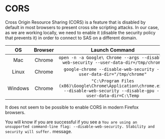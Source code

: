 CORS
====================

Cross Origin Resource Sharing (CORS) is a feature that is disabled by default in most browsers to present cross site scripting attacks.  In our case, as we are working locally, we need to enable it (disable the security policy that prevents it) in order to connect to SAS on a different domain.


| OS    | Browser | Launch Command|
|:---:|:---:|:--:|
| Mac   | Chrome  | `open -n -a Google\ Chrome --args --disable-web-security --user-data-dir=/tmp/chrome` |
| Linux | Chrome  | `google-chrome --disable-web-security --user-data-dir="/tmp/chrome"`|
|Windows|Chrome|`"C:\Program Files (x86)\Google\Chrome\Application\chrome.exe" --disable-web-security --disable-gpu --user-data-dir=C:\Temp`|

It does not seem to be possible to enable CORS in modern Firefox browsers.

You will know if you are successful if you see a `You are using an unsupported command-line flag: --disable-web-security. Stability and security will suffer.` message.